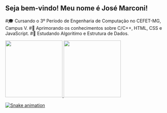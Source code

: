 ## Seja bem-vindo! Meu nome é José Marconi! 

#🎓 Cursando o 3º Período de Engenharia de Computação no CEFET-MG, Campus V.
#🚀 Aprimorando os conhecimentos sobre C/C++, HTML, CSS e JavaScript.
#📖 Estudando Algoritimo e Estrutura de Dados.

<div>
  
<a href="https://github.com/josemarconi">
<img height="180em" src="https://github-readme-stats.vercel.app/api/top-langs/?username=josemarconi&layout=compact&langs_count=7&theme=dracula"/>
<img height="180em" src="https://github-readme-stats.vercel.app/api?username=josemarconi&show_icons=true&theme=dracula&include_all_commits=true&count_public=true"/>
  
</div>

![Snake animation](https://github.com/josemarconi/josemarconi/blob/output/github-contribution-grid-snake.svg)
